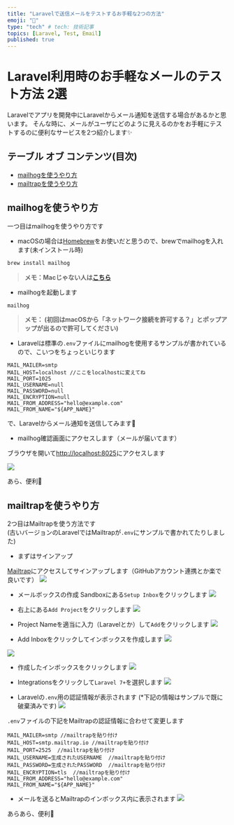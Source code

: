 ```yaml
---
title: "Laravelで送信メールをテストするお手軽な2つの方法"
emoji: "📨"
type: "tech" # tech: 技術記事
topics: [Laravel, Test, Email]
published: true
---
```

# Laravel利用時のお手軽なメールのテスト方法 2選
Laravelでアプリを開発中にLaravelからメール通知を送信する場合があるかと思います。
そんな時に、メールがユーザにどのように見えるのかをお手軽にテストするのに便利なサービスを2つ紹介します✨

## テーブル オブ コンテンツ(目次)
- [mailhogを使うやり方](#mailhogを使うやり方)
- [mailtrapを使うやり方](#mailtrapを使うやり方)

## mailhogを使うやり方
一つ目はmailhogを使うやり方です

- macOSの場合は[Homebrew](https://brew.sh)をお使いだと思うので、brewでmailhogを入れます(未インストール時)

```bash
brew install mailhog
```
> 
> **メモ：Macじゃない人は[こちら](https://www.apple.com/jp/)**

- mailhogを起動します

```bash
mailhog
```
> **メモ：
> (初回はmacOSから「ネットワーク接続を許可する？」とポップアップが出るので許可してください)**

- Laravelは標準の`.env`ファイルにmailhogを使用するサンプルが書かれているので、こいつをちょっといじります

```vim
MAIL_MAILER=smtp
MAIL_HOST=localhost //ここをlocalhostに変えてね
MAIL_PORT=1025
MAIL_USERNAME=null
MAIL_PASSWORD=null
MAIL_ENCRYPTION=null
MAIL_FROM_ADDRESS="hello@example.com"
MAIL_FROM_NAME="${APP_NAME}"
```

で、Laravelからメール通知を送信してみます📩

- mailhog確認画面にアクセスします（メールが届いてます）

ブラウザを開いて[http://localhost:8025](http://localhost:8025)にアクセスします

![](https://storage.googleapis.com/zenn-user-upload/bb0787932072-20221102.png)

あら、便利💓

## mailtrapを使うやり方
2つ目はMailtrapを使う方法です<br>
(古いバージョンのLaravelではMailtrapが`.env`にサンプルで書かれてたりしました)

- まずはサインアップ

[Mailtrap](https://mailtrap.io)にアクセスしてサインアップします（GitHubアカウント連携とか楽で良いです）
![](https://storage.googleapis.com/zenn-user-upload/9abb8263f1b7-20221102.png)

- メールボックスの作成
Sandboxにある`Setup Inbox`をクリックします
![](https://storage.googleapis.com/zenn-user-upload/bd277dccb77d-20221102.png)

- 右上にある`Add Project`をクリックします
![](https://storage.googleapis.com/zenn-user-upload/8b0c7467f2e2-20221102.png)

- Project Nameを適当に入力（Laravelとか）して`Add`をクリックします
![](https://storage.googleapis.com/zenn-user-upload/daf367087966-20221102.png)

- Add Inboxをクリックしてインボックスを作成します
![](https://storage.googleapis.com/zenn-user-upload/2dc8b8b76698-20221102.png)


![](https://storage.googleapis.com/zenn-user-upload/89514722d1a8-20221102.png)


- 作成したインボックスをクリックします
![](https://storage.googleapis.com/zenn-user-upload/4949121c3dd2-20221102.png)


- Integrationsをクリックして`Laravel 7+`を選択します
![](https://storage.googleapis.com/zenn-user-upload/2a97cf999ea9-20221102.png)


- Laravelの`.env`用の認証情報が表示されます (*下記の情報はサンプルで既に破棄済みです)
![](https://storage.googleapis.com/zenn-user-upload/5fa238cb39e2-20221102.png)

`.env`ファイルの下記をMailtrapの認証情報に合わせて変更します

```vim
MAIL_MAILER=smtp //mailtrapを貼り付け
MAIL_HOST=smtp.mailtrap.io //mailtrapを貼り付け
MAIL_PORT=2525  //mailtrapを貼り付け
MAIL_USERNAME=生成されたUSERNAME  //mailtrapを貼り付け
MAIL_PASSWORD=生成されたPASSWORD  //mailtrapを貼り付け
MAIL_ENCRYPTION=tls  //mailtrapを貼り付け
MAIL_FROM_ADDRESS="hello@example.com"
MAIL_FROM_NAME="${APP_NAME}"
```

- メールを送るとMailtrapのインボックス内に表示されます
![](https://storage.googleapis.com/zenn-user-upload/93f55cca4a7c-20221102.png)

あらあら、便利💓